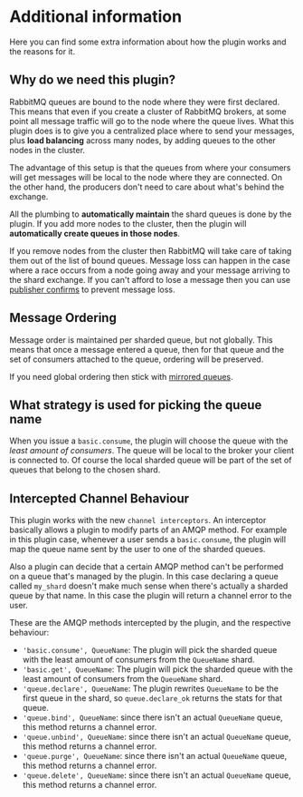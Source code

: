 # Additional information #

Here you can find some extra information about how the plugin works
and the reasons for it.

## Why do we need this plugin? ##

RabbitMQ queues are bound to the node where they were first
declared. This means that even if you create a cluster of RabbitMQ
brokers, at some point all message traffic will go to the node where
the queue lives. What this plugin does is to give you a centralized
place where to send your messages, plus __load balancing__ across many
nodes, by adding queues to the other nodes in the cluster.

The advantage of this setup is that the queues from where your
consumers will get messages will be local to the node where they are
connected.  On the other hand, the producers don't need to care about
what's behind the exchange.

All the plumbing to __automatically maintain__ the shard queues is
done by the plugin. If you add more nodes to the cluster, then the
plugin will __automatically create queues in those nodes__.

If you remove nodes from the cluster then RabbitMQ will take care of
taking them out of the list of bound queues. Message loss can happen
in the case where a race occurs from a node going away and your
message arriving to the shard exchange. If you can't afford to lose a
message then you can use
[publisher confirms](http://www.rabbitmq.com/confirms.html) to prevent
message loss.

## Message Ordering ##

Message order is maintained per sharded queue, but not globally. This
means that once a message entered a queue, then for that queue and the
set of consumers attached to the queue, ordering will be preserved.

If you need global ordering then stick with
[mirrored queues](http://www.rabbitmq.com/ha.html).

## What strategy is used for picking the queue name ##

When you issue a `basic.consume`, the plugin will choose the queue
with the _least amount of consumers_.  The queue will be local to the
broker your client is connected to. Of course the local sharded queue
will be part of the set of queues that belong to the chosen shard.

## Intercepted Channel Behaviour ##

This plugin works with the new `channel interceptors`. An interceptor
basically allows a plugin to modify parts of an AMQP method. For
example in this plugin case, whenever a user sends a `basic.consume`,
the plugin will map the queue name sent by the user to one of the
sharded queues.

Also a plugin can decide that a certain AMQP method can't be performed
on a queue that's managed by the plugin. In this case declaring a queue
called `my_shard` doesn't make much sense when there's actually a
sharded queue by that name. In this case the plugin will return a
channel error to the user.

These are the AMQP methods intercepted by the plugin, and the
respective behaviour:

- `'basic.consume', QueueName`: The plugin will pick the sharded queue
  with the least amount of consumers from the `QueueName` shard.
- `'basic.get', QueueName`: The plugin will pick the sharded queue
  with the least amount of consumers from the `QueueName` shard.
- `'queue.declare', QueueName`: The plugin rewrites `QueueName` to be
  the first queue in the shard, so `queue.declare_ok` returns the stats
  for that queue.
- `'queue.bind', QueueName`: since there isn't an actual `QueueName`
  queue, this method returns a channel error.
- `'queue.unbind', QueueName`: since there isn't an actual `QueueName`
  queue, this method returns a channel error.
- `'queue.purge', QueueName`: since there isn't an actual `QueueName`
  queue, this method returns a channel error.
- `'queue.delete', QueueName`: since there isn't an actual `QueueName`
  queue, this method returns a channel error.
